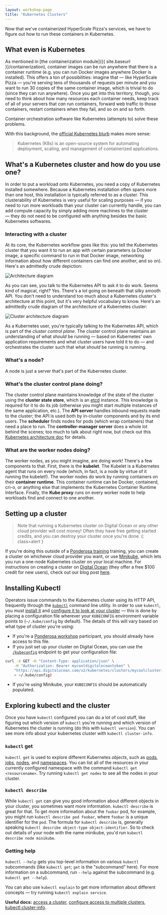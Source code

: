 ```yaml
---
layout: workshop-page
title: "Kubernetes Clusters"
---
```


Now that we've containerized HyperScale Pizza's services, we have to figure out how to run these containers in Kubernetes.

## What even is Kubernetes

As mentioned in [the containerization module]({{ site.baseurl }}/containerization), container images can be run anywhere that there is a container runtime (e.g. you can run Docker images anywhere Docker is installed). This offers a ton of possibilities: imagine that — like HyperScale Pizza — you're serving tens of thousands of requests per minute and you want to run 30 copies of the same container image, which is trivial to do (since they can run anywhere). Once you get into this territory, though, you need to think about how many resources each container needs, keep track of all of your servers that _can_ run containers, forward web traffic to those containers, restart containers when they fail, and so on and so forth. 

Container orchestration software like Kubernetes (attempts to) solve these problems. 

With this background, the [official Kubernetes blurb](https://kubernetes.io/) makes more sense:

> Kubernetes (K8s) is an open-source system for automating deployment, scaling, and management of containerized applications.


## What's a Kubernetes cluster and how do you use one?

In order to put a workload onto Kubernetes, you need a copy of Kubernetes installed somewhere. Because a Kubernetes installation often spans more than one host, this installation is typically referred to as a cluster. This clusterability of Kubernetes is very useful for scaling purposes — if you need to run more workloads than your cluster can currently handle, you can add compute capacity by simply adding more machines to the cluster — they do not need to be configured with anything besides the basic Kubernetes softwares. 

### Interacting with a cluster

At its core, the Kubernetes workflow goes like this: you tell the Kubernetes cluster that you want it to run an app with certain parameters (a Docker image, a specific command to run in that Docker image, networking information about how different containers can find one another, and so on). Here's an admittedly crude depiction:

![Architecture diagram](kubernetes-top-level.jpg)

As you can see, you talk to the Kubernetes API to ask it to do work. Seems kind of magical, right? Yes. There's a lot going on beneath that silky smooth API. You don't need to understand too much about a Kubernetes cluster's architecture at this point, but it's very helpful vocabulary to know. Here's an admittedly crude diagram of the architecture of a Kubernetes cluster:

![Cluster architecture diagram](kubernetes-cluster-diagram.jpg)

As a Kubernetes user, you're typically talking to the Kubernetes API, which is part of the _cluster control plane_. The cluster control plane maintains an understanding of what _should_ be running — based on Kubernetes' own application requirements and what cluster users have told it to do — and orchestrates the cluster such that what _should_ be running _is_ running.

### What's a node?

A node is just a server that's part of the Kubernetes cluster.

### What's the cluster control plane doing?

The cluster control plane maintains knowledge of the state of the cluster using the **cluster state store**, which is an [etcd](https://github.com/etcd-io/etcd) instance. This knowledge is required for it to do its job (otherwise you might start multiple instances of the same application, etc.). The **API server** handles inbound requests made to the cluster; the API is used both by in-cluster components and by its end users. The **scheduler** finds nodes for pods (which wrap containers) that need a place to run. The **controller-manager server** does a whole lot behind the scenes; too much to talk about right now, but check out this [Kubernetes architecture doc](https://github.com/kubernetes/community/blob/master/contributors/design-proposals/architecture/architecture.md#the-kubernetes-node) for details.

### What are the worker nodes doing?

The worker nodes, as you might imagine, are doing work! There's a few components to that. First, there is the **kubelet**. The Kubelet is a Kubernetes agent that runs on every node (which, in fact, is a node by virtue of it running the kubelet!). The worker nodes do work by running containers on their **container runtime**. This container runtime can be Docker, containerd, cri-o, or anything else that implements the Kubernetes Container Runtime Interface. Finally, the **Kube proxy** runs on every worker node to help workloads find and connect to one another.

## Setting up a cluster

> Note that running a Kubernetes cluster on Digital Ocean or any other cloud provider will cost money! Often they have free getting started credits, and you can destroy your cluster once you're done.
{: class=alert }

If you're doing this outside of a [Ponderosa training](https://ponderosa.io/corporate_training) training, you can create a cluster on whichever cloud provider you want, or use [Minikube](https://kubernetes.io/docs/setup/minikube/), which lets you run a one-node Kubernetes cluster on your local machine. For instructions on creating a cluster on [Digital Ocean](https://www.digitalocean.com/) (they offer a free $100 credit for new users), check out our blog post [here](https://ponderosa.io/blog/kubernetes/2019/03/13/terraform-cluster-create/).

## Installing Kubectl

Operators issue commands to the Kubernetes cluster using its HTTP API, frequently through the [`kubectl`](https://kubernetes.io/docs/reference/kubectl/overview/) command line utility. In order to use `kubectl`, you must [install it](https://kubernetes.io/docs/tasks/tools/install-kubectl/) and [configure it to look at your cluster](https://kubernetes.io/docs/tasks/access-application-cluster/configure-access-multiple-clusters/) — this is done by placing a configuration file wherever your `KUBECONFIG` environment variable points to (`~/.kube/config` by default). The details of this will vary based on what type of cluster you're using:

* If you're a [Ponderosa workshop](https://ponderosa.io/corporate_training) participant, you should already have access to this file.
* If you just set up your cluster on Digital Ocean, you can use the [`/kubeconfig`](https://developers.digitalocean.com/documentation/v2/#retrieve-the-kubeconfig-for-a-kubernetes-cluster) endpoint to get your configuration file:

```bash
curl -X GET -H "Content-Type: application/json" \
    -H "Authorization: Bearer mycooldigitaloceantoken" \
    "https://api.digitalocean.com/v2/kubernetes/clusters/mycoolclusterid/kubeconfig" \
    > ~/.kube/config)
```
* If you're using Minikube, your `KUBECONFIG` should be automatically populated.

## Exploring kubectl and the cluster

Once you have `kubectl` configured you can do a lot of cool stuff, like figuring out which version of `kubectl` you're running and which version of Kubernetes the cluster is running (do this with `kubectl version`). You can see more info about your kubernetes cluster with `kubectl cluster-info`.

### `kubectl` get

`kubectl get` is used to explore different Kubernetes *objects*, such as [pods](https://kubernetes.io/docs/concepts/workloads/pods/pod/), [jobs](https://kubernetes.io/docs/concepts/workloads/controllers/jobs-run-to-completion/), [nodes](https://kubernetes.io/docs/concepts/architecture/nodes/), and [namespaces](https://kubernetes.io/docs/concepts/overview/working-with-objects/namespaces/). You can list all of the resources in your currently configured namespace with the command `kubectl get <resourcename>`. Try running `kubectl get nodes` to see all the nodes in your cluster.

### `kubectl describe`

While `kubectl get` can give you good information about different objects in your cluster, you sometimes want more information. `kubectl describe` is great for that. To get more information about the `foobar` pod, for example, you might run `kubectl describe pod foobar`, where `foobar` is a unique identifier for the `pod`. The formula for `kubectl describe` is, generally speaking `kubectl describe object-type object-identifier`. So to check out details of your node with the name minikube, you'd run `kubectl describe node minikube`.

### Getting help

`kubectl --help` gets you top-level information on various `kubectl` subcommands (like `kubectl get`; `get` is the "subcommand" here). For more information on a subcommand, run `--help` against the subcommand (e.g. `kubectl get --help`).

You can also use `kubectl explain` to get more information about different concepts — try running `kubectl explain service`.

**Useful docs:** [access a cluster](https://kubernetes.io/docs/tasks/access-application-cluster/access-cluster/), [configure access to multiple clusters](https://kubernetes.io/docs/tasks/access-application-cluster/configure-access-multiple-clusters/), [kubectl cluster-info](https://kubernetes.io/docs/reference/generated/kubectl/kubectl-commands#cluster-info).
